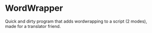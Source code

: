 # WordWrapper
Quick and dirty program that adds wordwrapping to a script (2 modes), made for a translator friend.
